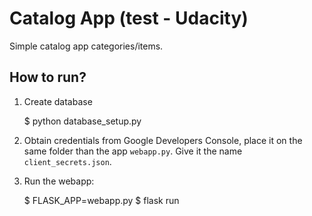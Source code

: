 Catalog App (test - Udacity)
============================

Simple catalog app categories/items.

How to run?
-----------

1. Create database

    $ python database_setup.py

2. Obtain credentials from Google Developers Console, place it on the same folder than the app `webapp.py`. Give it the name `client_secrets.json`.

3. Run the webapp:

    $ FLASK_APP=webapp.py
    $ flask run


